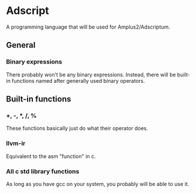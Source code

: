 # Adscript
A programming language that will be used for Amplus2/Adscriptum.

## General
### Binary expressions
There probably won't be any binary expressions. Instead,
there will be built-in functions named after generally used
binary operators.

## Built-in functions

### +, -, *, /, %
These functions basically just do what their operator does.

### llvm-ir
Equivalent to the asm "function" in c.

### All c std library functions
As long as you have gcc on your system, you
probably will be able to use it.
